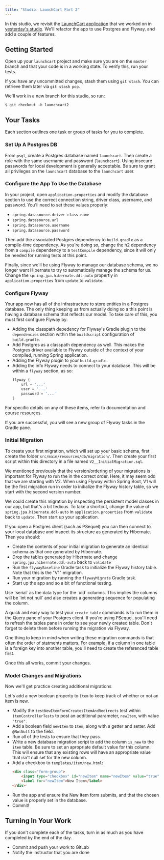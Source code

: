 ```yaml
---
title: "Studio: LaunchCart Part 2"
---
```


In this studio, we revisit the [LaunchCart application](https://gitlab.com/LaunchCodeTraining/launchcart) that we worked on in [yesterday's studio](../launchcart1/). We'll refactor the app to use Postgres and Flyway, and add a couple of features.

## Getting Started

Open up your `launchcart` project and make sure you are on the `master` branch and that your code is in a working state. To verify this, run your tests.

If you have any uncommitted changes, stash them using `git stash`. You can retrieve them later via `git stash pop`.

We'll work in a new branch for this studio, so run:

```nohighlight
$ git checkout -b launchcart2
```

## Your Tasks

Each section outlines one task or group of tasks for you to complete.

### Set Up A Postgres DB

From `psql`, create a Postgres database named `launchcart`. Then create a role with the same username and password (`launchcart`). Using insecure passwords for local development is generally acceptable. Be sure to grant all privileges on the `launchcart` database to the `launchcart` user.

### Configure the App To Use the Database

In your project, open `application.properties` and modify the database section to use the correct connection string, driver class, username, and password. You'll need to set these values properly:

- `spring.datasource.driver-class-name`
- `spring.datasource.url`
- `spring.datasource.username`
- `spring.datasource.password`

Then add the associated Postgres dependency to `build.gradle` as a compile-time dependency. As you're doing so, change the h2 dependency from a `compile` dependency to a `testCompile` dependency, since it will only be needed for running tests at this point.

Finally, since we'll be using Flyway to manage our database schema, we no longer want Hibernate to try to automatically manage the schema for us. Change the `spring.jpa.hibernate.ddl-auto` propertly in `application.properties` from `update` to `validate`.

### Configure Flyway

Your app now has all of the infrastructure to store entities in a Postgres database. The only thing keeping us from actually doing so a this point is having a database schema that reflects our model. To take care of this, you must first configure Flyway by:
- Adding the classpath depedency for Flyway's Gradle plugin to the `dependencies` section within the `buildscript` configuration of `build.gradle`.
- Add Postgres as a classpath dependency as well. This makes the Postgres driver available to Flyway outside of the context of your compiled, running Spring application.
- Adding the Flyway plugin to your `build.gradle`.
- Adding the info Flyway needs to connect to your database. This will be within a `flyway` section, as so:
    ```gradle
    flyway {
        url = '...'
        user = '...'
        password = '...'
    }
    ```

For specific details on any of these items, refer to documentation and course resources.

If you are successful, you will see a new group of Flyway tasks in the Gradle pane.

### Initial Migration

To create your first migration, which will set up your basic schema, first create the folder `src/main/resources/db/migration/`. Then create your first script within this directory in a file named `V2__InitialMigration.sql`.

<aside class="aside-note" markdown="1">
We mentioned previously that the version/ordering of your migrations is important for Flyway to run the in the correct order. Here, it may seem odd that we are starting with V2. When using Flyway within Spring Boot, V1 will be the first migration run in order to initialize the Flyway history table, so we start with the second version number.
</aside>

We could create this migration by inspecting the persistent model classes in our app, but that's a bit tedious. To take a shortcut, change the value of `spring.jpa.hibernate.ddl-auto` in `application.properties` from `validate` back to `update`. Then start up your application.

If you open a Postgres client (such as PSequel) you can then connect to your local database and inspect its structure as generated by Hibernate. Then you should:

- Create the contents of your initial migration to generate an identical schema as that one generated by Hibernate.
- Drop the tables generated by Hibernate and change `spring.jpa.hibernate.ddl-auto` back to `validate`
- Run the `flywayBaseline` Gradle task to initialize the Flyway history table. Note that this is the "V1" migration.
- Run your migration by running the `flywayMigrate` Gradle task.
- Start up the app and so a bit of functional testing.

<aside class="aside-hint" markdown="1">
Use `serial` as the data type for the `uid` columns. This implies the columns will be `int not null` and also creates a generating sequence for populating the column.
</aside>

A quick and easy way to test your `create table` commands is to run them in the Query pane of your Postgres client. If you're using PSequel, you'll need to refresh the tables pane in order to see your newly created table. Don't forget to delete them before running the migration via Flyway.

<aside class="aside-pro-tip" markdown="1">
One thing to keep in mind when writing these migration commands is that often the order of statments matters. For example, if a column in one table is a foreign key into another table, you'll need to create the referenced table first.
</aside>

Once this all works, commit your changes.

### Model Changes and Migrations

Now we'll get practice creating additional migrations.

Let's add a new boolean property to `Item` to keep track of whether or not an item is new.

- Modify the `testNewItemFormCreatesItemAndRedirects` test within `ItemControllerTests` to post an additional parameter, `newItem`, with value `"true"`.
- Add a boolean field `newItem` to `Item`, along with a getter and setter. Add `@NotNull` to the field.
- Run all of the tests to ensure that they pass.
- Write a new database migration script to add the column `is_new` to the `item` table. Be sure to set an apropriate default value for this column. This will ensure that any existing rows will have an appropriate value that isn't null set for the new column.
- Add a checkbox to `templates/item/new.html`:
    ```html
    <div class="form-group">
        <input type="checkbox" id="newItem" name="newItem" value="true" checked="checked" />
        <label for="newItem">New Item</label>
    </div>
    ```
- Run the app and ensure the New Item form submits, and that the chosen value is properly set in the database.
- Commit!

## Turning In Your Work

If you don't complete each of the tasks, turn in as much as you have completed by the end of the day.

- Commit and push your work to GitLab
- Notify the instructor that you are done